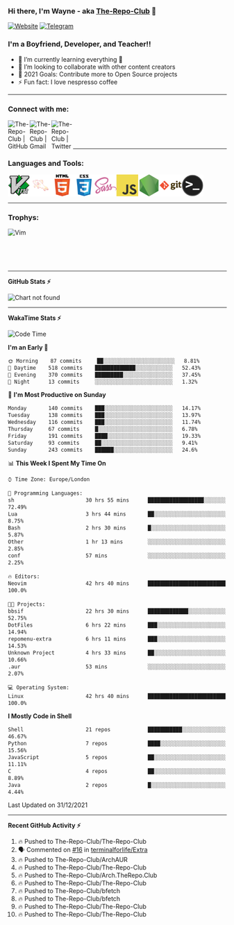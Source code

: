### Hi there, I'm Wayne - aka [The-Repo-Club][website] 👋

[![Website](https://img.shields.io/website?label=github.com/The-Repo-Club/&color=orange&style=flat-square&url=https://github.com/The-Repo-Club/)][website]
[![Telegram](https://img.shields.io/badge/Chat%20on-Telegram-orange.svg?color=orange&logo=telegram&style=flat-square)][telegram]

### I'm a Boyfriend, Developer, and Teacher!!

- 🌱 I’m currently learning everything 🤣
- 👯 I’m looking to collaborate with other content creators
- 🥅 2021 Goals: Contribute more to Open Source projects
- ⚡ Fun fact: I love nespresso coffee

---
### Connect with me:

[<img align="left" alt="The-Repo-Club | GitHub" width="50px" src="https://img.icons8.com/nolan/64/github.png" />][website]
[<img align="left" alt="The-Repo-Club | Gmail" width="50px" src="https://img.icons8.com/nolan/64/gmail.png" />][email]
[<img align="left" alt="The-Repo-Club | Twitter" width="50px" src="https://img.icons8.com/nolan/64/telegram-app.png" />][telegram]

[website]: https://github.com/The-Repo-Club/
[email]: mailto:wayne6324@gmail.com
[telegram]: https://t.me/TheRepoClub

<br />
<br />
<br />

---
### Languages and Tools:

<img align="left" alt="Vim" width="50px" src="https://raw.githubusercontent.com/github/explore/80688e429a7d4ef2fca1e82350fe8e3517d3494d/topics/vim/vim.png" />
<img align="left" alt="Fish" width="50px" src="https://raw.githubusercontent.com/github/explore/80688e429a7d4ef2fca1e82350fe8e3517d3494d/topics/fish/fish.png" />
<img align="left" alt="HTML5" width="50px" src="https://raw.githubusercontent.com/github/explore/80688e429a7d4ef2fca1e82350fe8e3517d3494d/topics/html/html.png" />
<img align="left" alt="CSS3" width="50px" src="https://raw.githubusercontent.com/github/explore/80688e429a7d4ef2fca1e82350fe8e3517d3494d/topics/css/css.png" />
<img align="left" alt="Sass" width="50px" src="https://raw.githubusercontent.com/github/explore/80688e429a7d4ef2fca1e82350fe8e3517d3494d/topics/sass/sass.png" />
<img align="left" alt="JavaScript" width="50px" src="https://raw.githubusercontent.com/github/explore/80688e429a7d4ef2fca1e82350fe8e3517d3494d/topics/javascript/javascript.png" />
<img align="left" alt="Node.js" width="50px" src="https://raw.githubusercontent.com/github/explore/80688e429a7d4ef2fca1e82350fe8e3517d3494d/topics/nodejs/nodejs.png" />
<img align="left" alt="Git" width="50px" src="https://raw.githubusercontent.com/github/explore/80688e429a7d4ef2fca1e82350fe8e3517d3494d/topics/git/git.png" />
<img align="left" alt="Terminal" width="50px" src="https://raw.githubusercontent.com/github/explore/80688e429a7d4ef2fca1e82350fe8e3517d3494d/topics/terminal/terminal.png" />

<br />
<br />
<br />

---
### Trophys:

<img align="left" alt="Vim" width="1200px" src="https://github-profile-trophy.vercel.app/?username=The-Repo-Club&theme=dracula&margin-w=8&margin-h=8&column=8" />

---

<br />
<br />
<br />
<br />

---
**GitHub Stats ⚡**

![Chart not found](https://github-readme-stats.vercel.app/api?username=The-Repo-Club&theme=tokyonight&show_icons=true&count_private=true&hide_border=true&include_all_commits=true&custom_title=The-Repo-Club%27s+GitHub+Stats)


---
**WakaTime Stats ⚡**

<!--START_SECTION:waka-->
![Code Time](http://img.shields.io/badge/Code%20Time-356%20hrs%2037%20mins-blue)

**I'm an Early 🐤** 

```text
🌞 Morning    87 commits     ██░░░░░░░░░░░░░░░░░░░░░░░   8.81% 
🌆 Daytime    518 commits    █████████████░░░░░░░░░░░░   52.43% 
🌃 Evening    370 commits    █████████░░░░░░░░░░░░░░░░   37.45% 
🌙 Night      13 commits     ░░░░░░░░░░░░░░░░░░░░░░░░░   1.32%

```
📅 **I'm Most Productive on Sunday** 

```text
Monday       140 commits    ███░░░░░░░░░░░░░░░░░░░░░░   14.17% 
Tuesday      138 commits    ███░░░░░░░░░░░░░░░░░░░░░░   13.97% 
Wednesday    116 commits    ███░░░░░░░░░░░░░░░░░░░░░░   11.74% 
Thursday     67 commits     █░░░░░░░░░░░░░░░░░░░░░░░░   6.78% 
Friday       191 commits    ████░░░░░░░░░░░░░░░░░░░░░   19.33% 
Saturday     93 commits     ██░░░░░░░░░░░░░░░░░░░░░░░   9.41% 
Sunday       243 commits    ██████░░░░░░░░░░░░░░░░░░░   24.6%

```


📊 **This Week I Spent My Time On** 

```text
⌚︎ Time Zone: Europe/London

💬 Programming Languages: 
sh                       30 hrs 55 mins      ██████████████████░░░░░░░   72.49% 
Lua                      3 hrs 44 mins       ██░░░░░░░░░░░░░░░░░░░░░░░   8.75% 
Bash                     2 hrs 30 mins       █░░░░░░░░░░░░░░░░░░░░░░░░   5.87% 
Other                    1 hr 13 mins        ░░░░░░░░░░░░░░░░░░░░░░░░░   2.85% 
conf                     57 mins             ░░░░░░░░░░░░░░░░░░░░░░░░░   2.25%

🔥 Editors: 
Neovim                   42 hrs 40 mins      █████████████████████████   100.0%

🐱‍💻 Projects: 
bbsif                    22 hrs 30 mins      █████████████░░░░░░░░░░░░   52.75% 
DotFiles                 6 hrs 22 mins       ███░░░░░░░░░░░░░░░░░░░░░░   14.94% 
repomenu-extra           6 hrs 11 mins       ███░░░░░░░░░░░░░░░░░░░░░░   14.53% 
Unknown Project          4 hrs 33 mins       ██░░░░░░░░░░░░░░░░░░░░░░░   10.66% 
.aur                     53 mins             ░░░░░░░░░░░░░░░░░░░░░░░░░   2.07%

💻 Operating System: 
Linux                    42 hrs 40 mins      █████████████████████████   100.0%

```

**I Mostly Code in Shell** 

```text
Shell                    21 repos            ███████████░░░░░░░░░░░░░░   46.67% 
Python                   7 repos             ████░░░░░░░░░░░░░░░░░░░░░   15.56% 
JavaScript               5 repos             ██░░░░░░░░░░░░░░░░░░░░░░░   11.11% 
C                        4 repos             ██░░░░░░░░░░░░░░░░░░░░░░░   8.89% 
Java                     2 repos             █░░░░░░░░░░░░░░░░░░░░░░░░   4.44%

```



 Last Updated on 31/12/2021
<!--END_SECTION:waka-->

---

**Recent GitHub Activity :zap:**

<!--START_SECTION:activity-->
1. 🔥 Pushed to The-Repo-Club/The-Repo-Club
2. 🗣 Commented on [#16](https://github.com/terminalforlife/Extra/issues/16) in [terminalforlife/Extra](https://github.com/terminalforlife/Extra)
3. 🔥 Pushed to The-Repo-Club/ArchAUR
4. 🔥 Pushed to The-Repo-Club/The-Repo-Club
5. 🔥 Pushed to The-Repo-Club/Arch.TheRepo.Club
6. 🔥 Pushed to The-Repo-Club/The-Repo-Club
7. 🔥 Pushed to The-Repo-Club/bfetch
8. 🔥 Pushed to The-Repo-Club/bfetch
9. 🔥 Pushed to The-Repo-Club/The-Repo-Club
10. 🔥 Pushed to The-Repo-Club/The-Repo-Club
<!--END_SECTION:activity-->